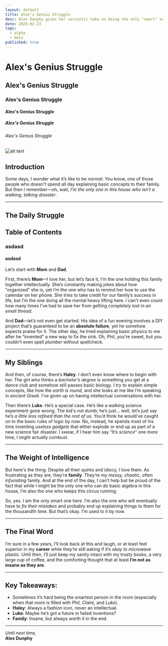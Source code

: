 ```yaml
---
layout: default
title: Alex’s Genius Struggle
desc: Alex Dunphy gives her sarcastic take on being the only "smart" one in the family.
date: 2025-02-23
tags:
  - alpha
  - beta
published: true
---
```


# Alex's Genius Struggle

## Alex's Genius Struggle

### Alex's Genius Struggle

#### Alex's Genius Struggle

##### Alex's Genius Struggle

###### Alex's Genius Struggle

![alt text](https://picsum.photos/200/300)

## Introduction

Some days, I wonder what it’s like to be _normal_. You know, one of those people who doesn't spend all day explaining basic concepts to their family. But then I remember—oh, wait, _I’m the only one in this house who isn’t a walking, talking disaster_.

---

## The Daily Struggle

## Table of Contents

### asdasd

#### asdasd

Let’s start with **Mom** and **Dad**.

First, there’s **Mom**—I love her, but let’s face it, I’m the one holding this family together intellectually. She’s constantly making jokes about how "organized" she is, yet I’m the one who has to remind her how to use the calendar on her phone. She tries to take credit for our family’s success in life, but I’m the one doing all the mental heavy lifting here. I can't even count how many times I’ve had to save her from getting _completely lost in an email thread_.

And **Dad**—let’s not even get started. His idea of a fun evening involves a DIY project that’s guaranteed to be an **absolute failure**, yet he somehow expects praise for it. The other day, he tried explaining basic physics to me after he “invented” a new way to fix the sink. Oh, Phil, you're sweet, but you couldn’t even spell _plumber_ without spellcheck.

---

## My Siblings

And then, of course, there’s **Haley**. I don’t even know where to begin with her. The girl who thinks a _bachelor’s degree_ is something you get at a dance club and somehow still passes basic biology. I try to explain simple concepts, like how the _earth is round_, and she looks at me like I’m speaking in _ancient Greek_. I’ve given up on having intellectual conversations with her.

Then there’s **Luke**. He’s a special case. He’s like a walking science experiment gone wrong. The kid's not dumb; he’s just... well, let’s just say he’s _a little less refined than the rest of us_. You’d think he would’ve caught on to the basic rules of logic by now. No, instead, he spends most of his time inventing _useless gadgets_ that either explode or end up as part of a new science fair disaster. I swear, if I hear him say “It’s _science_” one more time, I might actually combust.

---

## The Weight of Intelligence

But here's the thing. Despite all their quirks and idiocy, I love them. As frustrating as they are, they’re **family**. They’re my _messy, chaotic_, often _infuriating_ family. And at the end of the day, I can’t help but be proud of the fact that while I might be the only one who can do basic algebra in this house, I’m also the one who keeps this circus running.

So, yes. I am the only smart one here. I’m also the one who will eventually have to _fix their mistakes_ and probably end up explaining things to them for the thousandth time. But that’s okay. I’m used to it by now.

---

## The Final Word

I’m sure in a few years, I’ll look back at this and laugh, or at least feel superior in my **career** while they’re still asking if it’s _okay to microwave plastic_. Until then, I’ll just keep my sanity intact with my trusty books, a very large cup of coffee, and the comforting thought that at least **I’m not as insane as they are**.

---

## Key Takeaways:

- Sometimes it’s hard being the smartest person in the room (especially when that room is filled with _Phil_, _Claire_, and _Luke_).
- **Haley**: Always a fashion icon, never an intellectual.
- **Luke**: Maybe he’s got a future in failed inventions?
- **Family**: Insane, but always worth it in the end.

---

_Until next time,_  
**Alex Dunphy**
